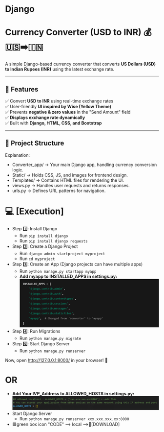 # Django
 # Currency Converter (USD to INR) 💰🇺🇸➡️🇮🇳

A simple Django-based currency converter that converts **US Dollars (USD) to Indian Rupees (INR)** using the latest exchange rate.

---

## **🚀 Features**
✅ Convert **USD to INR** using real-time exchange rates  
✅ User-friendly **UI inspired by Wise (Yellow Theme)**  
✅ Prevents **negative & zero values** in the "Send Amount" field  
✅ **Displays exchange rate dynamically**  
✅ Built with **Django, HTML, CSS, and Bootstrap**

---

## **📂 Project Structure**

Explanation:
- Converter_app/ → Your main Django app, handling currency conversion logic.
- Static/ → Holds CSS, JS, and images for frontend design.
- Templates/ → Contains HTML files for rendering the UI.
- views.py → Handles user requests and returns responses.
- urls.py → Defines URL patterns for navigation.

# **💻 [Execution]**
- Step 1️⃣: Install Django
    - Run `pip install django`
    - Run `pip install django requests`
- Step 2️⃣: Create a Django Project
    - Run `django-admin startproject myproject`
    - Run  `cd myproject` 
- Step 3️⃣: Create an App (Django projects can have multiple apps)   
    - Run `python manage.py startapp myapp`
    - **Add myapp to INSTALLED_APPS in settings.py:**
    ![alt text](image.png)
- Step 4️⃣: Run Migrations
    - Run `python manage.py migrate` 
- Step 5️⃣: Start Django Server
    - Run `python manage.py runserver` 

Now, open http://127.0.0.1:8000/ in your browser! 🎉
#           OR
- **Add Your IVP_Address to ALLOWED_HOSTS in settings.py:**
    ![alt text](image-1.png)
- Start Django Server
    - Run `python manage.py runserver xxx.xxx.xxx.xx:8000` 
- 🟩green box icon "CODE" --> local -->📁[DOWNLOAD]